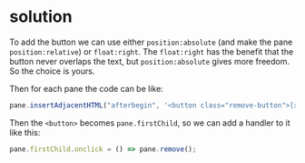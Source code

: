 # solution

To add the button we can use either `position:absolute` \(and make the pane `position:relative`\) or `float:right`. The `float:right` has the benefit that the button never overlaps the text, but `position:absolute` gives more freedom. So the choice is yours.

Then for each pane the code can be like:

```javascript
pane.insertAdjacentHTML("afterbegin", '<button class="remove-button">[x]</button>');
```

Then the `<button>` becomes `pane.firstChild`, so we can add a handler to it like this:

```javascript
pane.firstChild.onclick = () => pane.remove();
```

